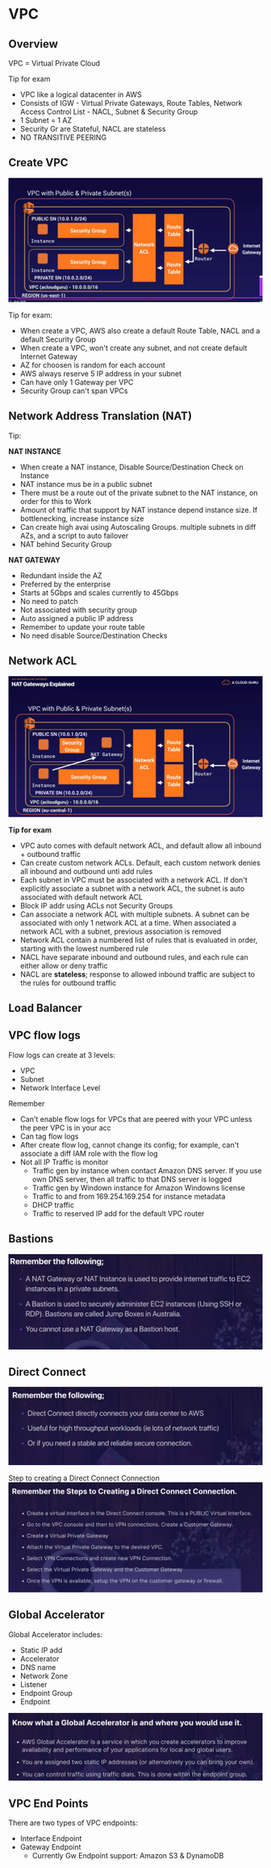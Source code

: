 # VPC

## Overview
VPC = Virtual Private Cloud

Tip for exam
- VPC like a logical datacenter in AWS
- Consists of IGW - Virtual Private Gateways, Route Tables, Network Access Control List - NACL,
Subnet & Security Group
- 1 Subnet = 1 AZ
- Security Gr are Stateful, NACL are stateless
- NO TRANSITIVE PEERING

## Create VPC
![img.png](img.png)

Tip for exam:
- When create a VPC, AWS also create a default Route Table, NACL and a default Security Group
- When create a VPC, won't create any subnet, and not create default Internet Gateway
- AZ for choosen is random for each account
- AWS always reserve 5 IP address in your subnet
- Can have only 1 Gateway per VPC
- Security Group can't span VPCs

## Network Address Translation (NAT)
Tip:

**NAT INSTANCE**
- When create a NAT instance, Disable Source/Destination Check on Instance
- NAT instance mus be in a public subnet
- There must be a route out of the private subnet to the NAT instance, on order for this to Work
- Amount of traffic that support by NAT instance depend instance size. If bottlenecking, increase
instance size
- Can create high avai using Autoscaling Groups. multiple subnets in diff AZs, and a script
to auto failover
- NAT behind Security Group

**NAT GATEWAY**
- Redundant inside the AZ
- Preferred by the enterprise
- Starts at 5Gbps and scales currently to 45Gbps
- No need to patch
- Not associated with security group
- Auto assigned a public IP address
- Remember to update your route table
- No need disable Source/Destination Checks

## Network ACL
![img_1.png](img_1.png)

**Tip for exam**
- VPC auto comes with default network ACL, and default allow all inbound + outbound traffic
- Can create custom network ACLs. Default, each custom network denies all inbound and outbound unti
add rules
- Each subnet in VPC must be associated with a network ACL. If don't explicitly associate a subnet
with a network ACL, the subnet is auto associated with default network ACL
- Block IP addr using ACLs not Security Groups
- Can associate a network ACL with multiple subnets. A subnet can be associated with only 1 network
ACL at a time. When associated a network ACL with a subnet, previous association is removed
- Network ACL contain a numbered list of rules that is evaluated in order, starting with the
lowest numbered rule
- NACL have separate inbound and outbound rules, and each rule can either allow or deny traffic
- NACL are **stateless**; response to allowed inbound traffic are subject to the rules for outbound
traffic
  
## Load Balancer

## VPC flow logs
Flow logs can create at 3 levels:
- VPC
- Subnet
- Network Interface Level

Remember
- Can't enable flow logs for VPCs that are peered with your VPC unless the peer VPC is in your acc
- Can tag flow logs
- After create flow log, cannot change its config; for example, can't associate a diff IAM role with the
flow log
- Not all IP Traffic is monitor
    - Traffic gen by instance when contact Amazon DNS server. If you use own DNS server, then all traffic to
    that DNS server is logged
    - Traffic gen by Windown instance for Amazon Windowns license
    - Traffic to and from 169.254.169.254 for instance metadata
    - DHCP traffic
    - Traffic to reserved IP add for the default VPC router
    
## Bastions
![img_2.png](img_2.png)

## Direct Connect
![img_3.png](img_3.png)

Step to creating a Direct Connect Connection
![img_4.png](img_4.png)

## Global Accelerator
Global Accelerator includes:
- Static IP add
- Accelerator
- DNS name
- Network Zone
- Listener
- Endpoint Group
- Endpoint

![img_5.png](img_5.png)

## VPC End Points
There are two types of VPC endpoints:
- Interface Endpoint
- Gateway Endpoint
  - Currently Gw Endpoint support: Amazon S3 & DynamoDB


